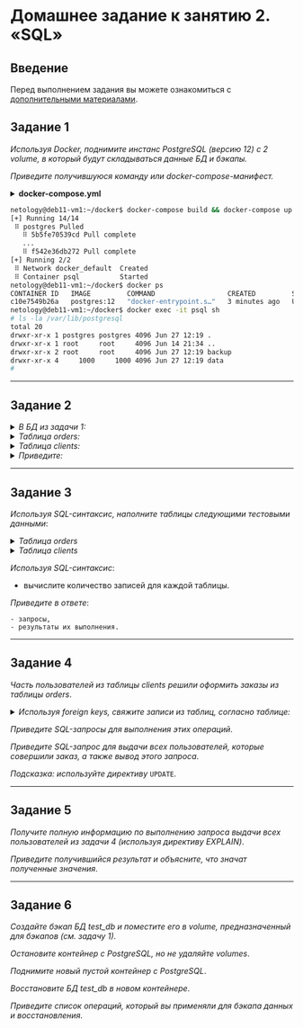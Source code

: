 # Домашнее задание к занятию 2. «SQL»

## Введение

Перед выполнением задания вы можете ознакомиться с [дополнительными материалами](https://github.com/netology-code/virt-homeworks/tree/virt-11/additional).

## Задание 1

*Используя Docker, поднимите инстанс PostgreSQL (версию 12) c 2 volume, в который будут складываться данные БД и бэкапы.*

*Приведите получившуюся команду или docker-compose-манифест.*

<details><summary><b>docker-compose.yml</b></summary>

```yml
version: "3.7"

volumes:
  data: {}
  backup: {}

services:
  postgres:
    container_name: psql
    image: postgres:12
    restart: always
    environment:
      POSTGRES_PASSWORD: "passwd"
      PGDATA: "/var/lib/postgresql/data/pgdata"
    volumes:
      - ./:/var/lib/postgresql/data
      - ./backup:/var/lib/postgresql/backup
    ports:
      - "0.0.0.0:5432:5432"
```

</details>

```bash
netology@deb11-vm1:~/docker$ docker-compose build && docker-compose up -d
[+] Running 14/14
 ⠿ postgres Pulled                                                                                                                                                                                                        22.4s
   ⠿ 5b5fe70539cd Pull complete                                                                                                                                                                                            7.0s
   ...
   ⠿ f542e36db272 Pull complete                                                                                                                                                                                           18.8s
[+] Running 2/2
 ⠿ Network docker_default  Created                                                                                                                                                                                         0.0s
 ⠿ Container psql          Started     
netology@deb11-vm1:~/docker$ docker ps
CONTAINER ID   IMAGE         COMMAND                  CREATED         STATUS         PORTS                    NAMES
c10e7549b26a   postgres:12   "docker-entrypoint.s…"   3 minutes ago   Up 3 minutes   0.0.0.0:5432->5432/tcp   psql
netology@deb11-vm1:~/docker$ docker exec -it psql sh
# ls -la /var/lib/postgresql
total 20
drwxr-xr-x 1 postgres postgres 4096 Jun 27 12:19 .
drwxr-xr-x 1 root     root     4096 Jun 14 21:34 ..
drwxr-xr-x 2 root     root     4096 Jun 27 12:19 backup
drwxr-xr-x 4     1000     1000 4096 Jun 27 12:19 data
# 

```

***

## Задание 2

<details><summary><em>В БД из задачи 1:</em></summary>

 + создайте пользователя test-admin-user и БД test_db;
 + в БД test_db создайте таблицу orders и clients (спeцификация таблиц ниже);
 + предоставьте привилегии на все операции пользователю test-admin-user на таблицы БД test_db;
 + создайте пользователя test-simple-user;
 + предоставьте пользователю test-simple-user права на SELECT/INSERT/UPDATE/DELETE этих таблиц БД test_db.

</details>

<details><summary><em>Таблица orders:</em></summary>

 + id (serial primary key);
 + наименование (string);
 + цена (integer).

</details>

<details><summary><em>Таблица clients:</em></summary>

 + id (serial primary key);
 + фамилия (string);
 + страна проживания (string, index);
 + заказ (foreign key orders).

</details>

<details><summary><em>Приведите:</em></summary>

 + итоговый список БД после выполнения пунктов выше;
 + описание таблиц (describe);
 + SQL-запрос для выдачи списка пользователей с правами над таблицами test_db;
 + список пользователей с правами над таблицами test_db.

</details>

***

## Задание 3

*Используя SQL-синтаксис, наполните таблицы следующими тестовыми данными*:

<details><summary><em>Таблица orders</em></summary>

 |Наименование|цена|
 |------------|----|
 |Шоколад| 10 |
 |Принтер| 3000 |
 |Книга| 500 |
 |Монитор| 7000|
 |Гитара| 4000|

</details>
 
<details><summary><em>Таблица clients</em></summary>

 |ФИО|Страна проживания|
 |------------|----|
 |Иванов Иван Иванович| USA |
 |Петров Петр Петрович| Canada |
 |Иоганн Себастьян Бах| Japan |
 |Ронни Джеймс Дио| Russia|
 |Ritchie Blackmore| Russia|
 
</details>

*Используя SQL-синтаксис*:

 + вычислите количество записей для каждой таблицы.

*Приведите в ответе*:


```
- запросы,
- результаты их выполнения.
```
***

## Задание 4

*Часть пользователей из таблицы clients решили оформить заказы из таблицы orders*.

<details><summary><em>Используя foreign keys, свяжите записи из таблиц, согласно таблице:</em></summary>

 |ФИО|Заказ|
 |------------|----|
 |Иванов Иван Иванович| Книга |
 |Петров Петр Петрович| Монитор |
 |Иоганн Себастьян Бах| Гитара |

</details>

*Приведите SQL-запросы для выполнения этих операций*.

*Приведите SQL-запрос для выдачи всех пользователей, которые совершили заказ, а также вывод этого запроса*.

*Подсказка: используйте директиву* `UPDATE`.

***

## Задание 5

*Получите полную информацию по выполнению запроса выдачи всех пользователей из задачи 4 (используя директиву EXPLAIN)*.

*Приведите получившийся результат и объясните, что значат полученные значения*.

***

## Задание 6

*Создайте бэкап БД test_db и поместите его в volume, предназначенный для бэкапов (см. задачу 1).*

*Остановите контейнер с PostgreSQL, но не удаляйте volumes*.

*Поднимите новый пустой контейнер с PostgreSQL*.

*Восстановите БД test_db в новом контейнере*.

*Приведите список операций, который вы применяли для бэкапа данных и восстановления*.
